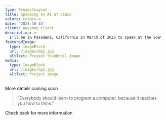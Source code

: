 ```yaml
---
type: ProjectLayout
title: Speaking on AI at SCaLE
colors: colors-a
date: '2021-10-15'
client: Awesome client
description: >-
  I'll be in Pasadena, California in March of 2025 to speak at the Southern California Linux Expo (SCaLE) on Monitoring AI
featuredImage:
  type: ImageBlock
  url: /images/bg1.jpg
  altText: Project thumbnail image
media:
  type: ImageBlock
  url: /images/bg1.jpg
  altText: Project image
---
```


More details coming soon

> “Everybody should learn to program a computer, because it teaches you how to think.”

Check back for more information


